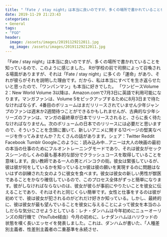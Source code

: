 ```yaml
---
title: "「Fate / stay night」は本当に良いのですが、多くの場所で書かれていることを知っているので、このように感じました。"
date: 2019-11-29 21:23:43
categories:
- General
tags:
- "FGO"
header:
  image: /assets/images/20191129212011.jpg
  og_image: /assets/images/20191129212011.jpg
---
```


「Fate / stay night」は本当に良いのですが、多くの場所で書かれていることを知っているので、このように感じました。 Rが学校の前で司祭によって召喚される場面がありますが、それは「Fate / stay night」に多くの「運命」があり、それが彼らがそれを説明した理由です。だから、私は本当にすべてを生き返らせたいと思ったので、「ワンパンマン」も本当に好きでした。 「ワンピースVolume 2：New World Volume 3以降は、Amazon.comで7月3日に英語で利用可能になります。マンガファンは、Volume 5をピックアップするために8月3日まで待たなければならず、4番目のボリュームはまだリリースされていません少年ジャンプのファンは週末か2週間待つことができるかもしれませんが、古典的な少年シリーズのファンは、マンガの最終章が日本でリリースされると、さらに長く待たなければなりません。次のボリュームの日本でのリリースには必要だと思いますので、そういうことを念頭に置いて、新しいアニメに関する12ページの堅実なページを作ってみませんか？たくさんの話があります。シェア：Twitter Reddit Facebook Tumblr Googleこのように：読み込み中...アニーは大人の映画の最初の本当の仕事のためにフルオントレーニングモードであり、それは彼女がセックスシーンのしくみの最も基本的な部分でクラッシュコースを取得していることを意味します。良い教師である一人の男とバンコクの街。彼女は緊張しているが、彼は彼が何をしているかを知っているとtr彼は彼の願いを実現するのに問題はないはずの訓練された女のように彼女を食べます。彼女は彼女の新しい男性が獣医であることをかなり確信しているので、このプロセス全体がずっと簡単になります。彼がしなければならないのは、彼女が彼らが事前にやりたいことを彼女に伝えることであり、それはそれと同じくらい簡単です。女性と仕事をするのは彼が初めてで、彼は彼女が犯されるのがどれだけ好きか知っている。しかし、最終的に、彼は彼女が最も望んでいることを彼女に与えることによって彼女を本当のふしだらな気分にさせようとしている：レナ・ダンハムは今年初めにニューオーリンズの飛行機で（YouTube経由）今月の初めに、レナダンハムはハリウッドの状態を嘆く長いエッセイを発表しました。これは、ダンハムが書いた、「人種差別主義者、性差別主義者の二重基準を永続させ、
